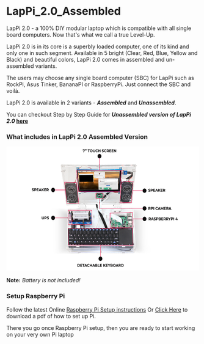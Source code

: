 # LapPi_2.0_Assembled

LapPi 2.0 - a 100% DIY modular laptop which is compatible with all single board computers. Now that's what we call a true Level-Up.

LapPi 2.0 is in its core is a superbly loaded computer, one of its kind and only one in such segment. Available in 5 bright (Clear, Red, Blue, Yellow and Black) and beautiful colors, LapPi 2.0 comes in assembled and un-assembled variants.

The users may choose any single board computer (SBC) for LapPi such as RockPi, Asus Tinker, BananaPI or RaspberryPi. Just connect the SBC and voilà.

LapPi 2.0 is available in 2 variants - **_Assembled_** and **_Unassembled_**.

You can checkout Step by Step Guide for **_Unassembled version of LapPi 2.0_ [here](https://github.com/sbcshop/LapPi_2.0_Unassembled)**

### What includes in LapPi 2.0 Assembled Version
<img src="https://github.com/sbcshop/LapPi_2.0_Assembled/blob/main/images/LapPi_includes.jpg" width="576" height="324" >

**Note:** _Battery is not included!_

### Setup Raspberry Pi
   Follow the latest Online [Raspberry Pi Setup instructions](https://projects.raspberrypi.org/en/projects/raspberry-pi-setting-up)
   Or [Click Here](https://github.com/sbcshop/LapPi_2.0_Unassembled/blob/main/Documents/Setting%20up%20your%20Raspberry%20Pi.pdf) to download a pdf of how to set up Pi.
   
  There you go once Raspberry Pi setup, then you are ready to start working on your very own Pi laptop
